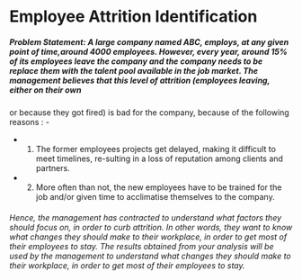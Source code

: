 # Employee Attrition Identification 
##### Problem Statement: A large company named ABC, employs, at any given point of time,around 4000 employees. However, every year, around 15% of its employees leave the company and the company needs to be replace them with the talent pool available in the job market. The management believes that this level of attrition (employees leaving, either on their own
or because they got fired) is bad for the company, because of the following reasons : -

  - 1. The former employees projects get delayed, making it difficult to meet timelines, re-sulting in a loss of reputation among clients and partners.

  - 2. More often than not, the new employees have to be trained for the job and/or given time to acclimatise themselves to the company.


###### Hence, the management has contracted to understand what factors they should focus on, in order to curb attrition. In other words, they want to know what changes they should make to their workplace, in order to get most of their employees to stay. The results obtained from your analysis will be used by the management to understand what changes they should make to their workplace, in order to get most of their employees to stay.
